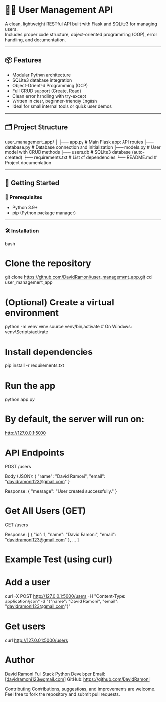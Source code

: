 # 🧑‍💻 User Management API

A clean, lightweight RESTful API built with Flask and SQLite3 for managing users.  
Includes proper code structure, object-oriented programming (OOP), error handling, and documentation.

---

## 📦 Features

- Modular Python architecture
- SQLite3 database integration
- Object-Oriented Programming (OOP)
- Full CRUD support (Create, Read)
- Clean error handling with try-except
- Written in clear, beginner-friendly English
- Ideal for small internal tools or quick user demos

---

## 🗂️ Project Structure

user_management_app/
│
├── app.py # Main Flask app: API routes
├── database.py # Database connection and initialization
├── models.py # User model with CRUD methods
├── users.db # SQLite3 database (auto-created)
├── requirements.txt # List of dependencies
└── README.md # Project documentation


---

## 🚀 Getting Started

### 🔧 Prerequisites

- Python 3.9+
- pip (Python package manager)

---

### 🛠️ Installation

bash
# Clone the repository
git clone https://github.com/DavidRamoni/user_management_app.git
cd user_management_app

# (Optional) Create a virtual environment
python -m venv venv
source venv/bin/activate  # On Windows: venv\Scripts\activate

# Install dependencies
pip install -r requirements.txt

# Run the app
python app.py

# By default, the server will run on:
http://127.0.0.1:5000

# API Endpoints
POST /users

Body (JSON):
{
  "name": "David Ramoni",
  "email": "davidramoni123@gmail.com"
}

Response:
{
  "message": "User created successfully."
}

# Get All Users (GET)
GET /users

Response:
[
  {
    "id": 1,
    "name": "David Ramoni",
    "email": "davidramoni123@gmail.com"
  },
  ...
]

# Example Test (using curl)
# Add a user
curl -X POST http://127.0.0.1:5000/users -H "Content-Type: application/json" -d "{\"name\": \"David Ramoni\", \"email\": \"davidramoni123@gmail.com\"}"

# Get users
curl http://127.0.0.1:5000/users

# Author
David Ramoni
Full Stack Python Developer
Email: [davidramoni123@gmail.com]
GitHub: https://github.com/DavidRamoni

Contributing
Contributions, suggestions, and improvements are welcome.
Feel free to fork the repository and submit pull requests.
